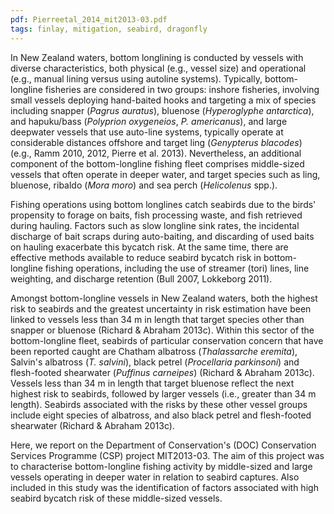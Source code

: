```yaml
---
pdf: Pierreetal_2014_mit2013-03.pdf
tags: finlay, mitigation, seabird, dragonfly
---
```

In New Zealand waters, bottom longlining is conducted by vessels with 
diverse characteristics, both physical (e.g., vessel size) and operational
(e.g., manual lining versus using autoline systems). Typically, bottom-longline
fisheries are considered in two groups: inshore fisheries, involving
small vessels deploying hand-baited hooks and targeting a mix of species
including snapper (*Pagrus auratus*), bluenose (*Hyperoglyphe antarctica*),
and hapuku/bass (*Polyprion oxygeneios*, *P. americanus*), and large deepwater
vessels that use auto-line systems, typically operate at considerable
distances offshore and target ling (*Genypterus blacodes*) (e.g., Ramm 2010,
2012, Pierre et al. 2013). Nevertheless, an additional component of the
bottom-longline fishing fleet comprises middle-sized vessels that often operate in deeper water, and target species such as ling, bluenose, ribaldo
(*Mora moro*) and sea perch (*Helicolenus* spp.).

Fishing operations using bottom longlines catch seabirds due to the birds'
propensity to forage on baits, fish processing waste, and fish retrieved
during hauling. Factors such as slow longline sink rates, the incidental
discharge of bait scraps during auto-baiting, and discarding of used baits
on hauling exacerbate this bycatch risk. At the same time, there are effective
methods available to reduce seabird bycatch risk in bottom-longline fishing
operations, including the use of streamer (tori) lines, line weighting, and
discharge retention (Bull 2007, Lokkeborg 2011).

Amongst bottom-longline vessels in New Zealand waters, both the highest
risk to seabirds and the greatest uncertainty in risk estimation have been
linked to vessels less than 34 m in length that target species other than
snapper or bluenose (Richard & Abraham 2013c). Within this sector of the
bottom-longline fleet, seabirds of particular conservation concern that have
been reported caught are Chatham albatross (*Thalassarche eremita*), Salvin's
albatross (*T. salvini*), black petrel (*Procellaria parkinsoni*) and flesh-footed
shearwater (*Puffinus carneipes*) (Richard & Abraham 2013c).
Vessels less than 34 m in length that target bluenose reflect the next highest
risk to seabirds, followed by larger vessels (i.e., greater than 34 m length).
Seabirds associated with the risks by these other vessel groups include
eight species of albatross, and also black petrel and flesh-footed shearwater
(Richard & Abraham 2013c).

Here, we report on the Department of Conservation's (DOC) Conservation
Services Programme (CSP) project MIT2013-03. The aim of this project was
to characterise bottom-longline fishing activity by middle-sized and large
vessels operating in deeper water in relation to seabird captures. Also
included in this study was the identification of factors associated with high
seabird bycatch risk of these middle-sized vessels.
